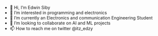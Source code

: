 - 👋 Hi, I’m Edwin Siby
- 👀 I’m interested in programming and electronics
- 🌱 I’m currently an Electronics and communication Engineering Student
- 💞️ I’m looking to collaborate on AI and ML projects
- 📫 How to reach me on twitter @itz_edzy

<!---
edzy16/edzy16 is a ✨ special ✨ repository because its `README.md` (this file) appears on your GitHub profile.
You can click the Preview link to take a look at your changes.
--->
